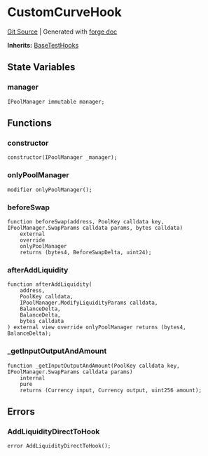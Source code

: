 # CustomCurveHook
[Git Source](https://github.com/Uniswap/docs/blob/1141642f8ba4665a50660886a8a8401526677045/src/test/CustomCurveHook.sol)
| Generated with [forge doc](https://book.getfoundry.sh/reference/forge/forge-doc)

**Inherits:**
[BaseTestHooks](contracts/v4/reference/core/test/BaseTestHooks.md)


## State Variables
### manager

```solidity
IPoolManager immutable manager;
```


## Functions
### constructor


```solidity
constructor(IPoolManager _manager);
```

### onlyPoolManager


```solidity
modifier onlyPoolManager();
```

### beforeSwap


```solidity
function beforeSwap(address, PoolKey calldata key, IPoolManager.SwapParams calldata params, bytes calldata)
    external
    override
    onlyPoolManager
    returns (bytes4, BeforeSwapDelta, uint24);
```

### afterAddLiquidity


```solidity
function afterAddLiquidity(
    address,
    PoolKey calldata,
    IPoolManager.ModifyLiquidityParams calldata,
    BalanceDelta,
    BalanceDelta,
    bytes calldata
) external view override onlyPoolManager returns (bytes4, BalanceDelta);
```

### _getInputOutputAndAmount


```solidity
function _getInputOutputAndAmount(PoolKey calldata key, IPoolManager.SwapParams calldata params)
    internal
    pure
    returns (Currency input, Currency output, uint256 amount);
```

## Errors
### AddLiquidityDirectToHook

```solidity
error AddLiquidityDirectToHook();
```

